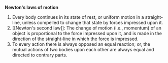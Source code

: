**Newton's laws of motion**

1. Every body continues in its state of rest, or uniform motion in a straight-line, unless compelled to change that state by forces impressed upon it.
2. [[Newton's second law]]: The change of motion (i.e., momentum) of an object is proportional to the force impressed upon it, and is made in the direction of the straight-line in which the force is impressed. 
3. To every action there is always opposed an equal reaction; or, the mutual actions of two bodies upon each other are always equal and directed to contrary parts.
